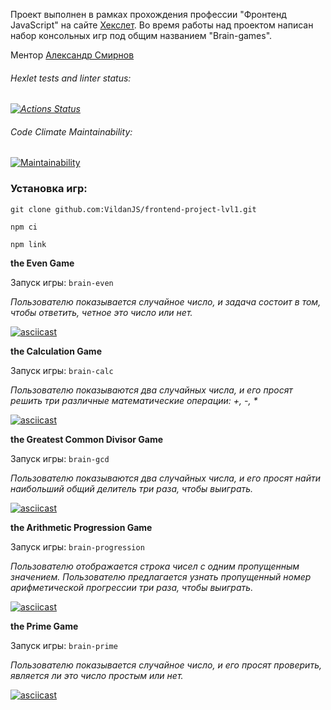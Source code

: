 Проект выполнен в рамках прохождения профессии "Фронтенд JavaScript" на сайте [Хекслет](https://hexlet.io). Во время работы над проектом написан набор консольных игр под общим названием "Brain-games".

Ментор [Александр Смирнов](https://ru.hexlet.io/u/alexggrelaxi)

###### Hexlet tests and linter status:
_[![Actions Status](https://github.com/VildanJS/frontend-project-lvl1/workflows/hexlet-check/badge.svg)](https://github.com/VildanJS/frontend-project-lvl1/actions)_

###### Code Climate Maintainability:
[![Maintainability](https://api.codeclimate.com/v1/badges/b635f0e6af4ca450ef57/maintainability)](https://codeclimate.com/github/VildanJS/frontend-project-lvl1/maintainability)

### Установка игр:
`git clone github.com:VildanJS/frontend-project-lvl1.git`

`npm ci`

`npm link`

**the Even Game**

Запуск игры: `brain-even`

_Пользователю показывается случайное число, и задача состоит в том, чтобы ответить, четное это число или нет._

[![asciicast](https://asciinema.org/a/YbfDdVuZRM12qyhAieZ05Gsou.svg)](https://asciinema.org/a/YbfDdVuZRM12qyhAieZ05Gsou)


**the Calculation Game**

Запуск игры: `brain-calc`

_Пользователю показываются два случайных числа, и его просят решить три различные математические операции: +, -, *_

[![asciicast](https://asciinema.org/a/oyPYEQEZyDLD0DgpGERiEBPrP.svg)](https://asciinema.org/a/oyPYEQEZyDLD0DgpGERiEBPrP)

**the Greatest Common Divisor Game**

Запуск игры: `brain-gcd`

_Пользователю показываются два случайных числа, и его просят найти наибольший общий делитель три раза, чтобы выиграть._

[![asciicast](https://asciinema.org/a/3eirwcA4ztQPVDKQ4NkbrNuED.svg)](https://asciinema.org/a/3eirwcA4ztQPVDKQ4NkbrNuED)

**the Arithmetic Progression Game**

Запуск игры: `brain-progression`

_Пользователю отображается строка чисел с одним пропущенным значением. Пользователю предлагается узнать пропущенный номер арифметической прогрессии три раза, чтобы выиграть._

[![asciicast](https://asciinema.org/a/Cumf50vrGz47cd2ESJ4DPXz3T.svg)](https://asciinema.org/a/Cumf50vrGz47cd2ESJ4DPXz3T)

**the Prime Game**

Запуск игры: `brain-prime`

_Пользователю показывается случайное число, и его просят проверить, является ли это число простым или нет._

[![asciicast](https://asciinema.org/a/yjzEtc18wIlgyfnpvgGEK5NCK.svg)](https://asciinema.org/a/yjzEtc18wIlgyfnpvgGEK5NCK)
